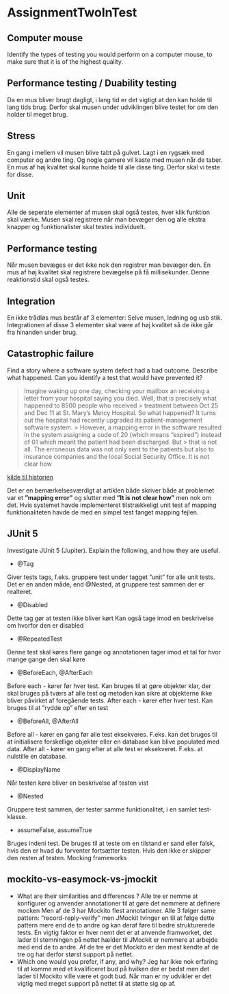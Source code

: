 # AssignmentTwoInTest


## Computer mouse

Identify the types of testing you would perform on a computer mouse, to
make sure that it is of the highest quality.

## Performance testing / Duability testing

Da en mus bliver brugt dagligt, i lang tid er det vigtigt at den kan holde til lang tids brug. Derfor skal musen under udviklingen blive testet for om den holder til meget brug.

## Stress

En gang i mellem vil musen blive tabt på gulvet. Lagt i en rygsæk med computer og andre ting. Og nogle gamere vil kaste med musen når de taber.
En mus af høj kvalitet skal kunne holde til alle disse ting. Derfor skal vi teste for disse.

## Unit

Alle de seperate elementer af musen skal også testes, hver klik funktion skal værke. Musen skal registrere når man bevæger den og alle ekstra knapper og funktionalister skal testes individuelt.

## Performance testing

Når musen bevæges er det ikke nok den registrer man bevæger den. En mus af høj kvalitet skal registrere bevægelse på få millisekunder. Denne reaktionstid skal også testes.

## Integration 
En ikke trådløs mus består af 3 elementer:
Selve musen, ledning og usb stik.
Integrationen af disse 3 elementer skal være af høj kvalitet så de ikke går fra hinanden under brug.


## Catastrophic failure
Find a story where a software system defect had a bad outcome. Describe what happened. Can you identify a test that would have prevented it?


> Imagine waking up one day, checking your mailbox an receiving a letter from your hospital saying you died. Well, that is precisely what happened to 8500 people who received   > treatment between Oct 25 and Dec 11 at St. Mary’s Mercy Hospital. So what happened? It turns out the hospital had recently upgraded its patient-management software system.    > However, a mapping error in the software resulted in the system assigning a code of 20 (which means “expired”) instead of 01 which meant the patient had been discharged. But  > that is not all. The erroneous data was not only sent to the patients but also to insurance companies and the local Social Security Office. It is not clear how

[kilde til historien](https://blog.bitsrc.io/software-is-not-perfect-cases-of-software-failure-and-their-consequences-f5fec39c038f)


Det er en bemærkelsesværdigt at artiklen både skriver både at problemet var et **”mapping error”** og slutter med **”It is not clear how”** men nok om det.
Hvis systemet havde implementeret tilstrækkeligt unit test af mapping funktionaliteten havde de med en simpel test fanget mapping fejlen.
























## JUnit 5

Investigate JUnit 5 (Jupiter). Explain the following, and how they are useful.

* @Tag

Giver tests tags, f.eks. gruppere test under tagget ”unit” for alle unit tests. Det er en anden måde, end @Nested, at gruppere test sammen der er realteret.

* @Disabled

Dette tag gør at testen ikke bliver kørt
Kan også tage imod en beskrivelse om hvorfor den er disabled
* @RepeatedTest

Denne test skal køres flere gange og annotationen tager imod et tal for hvor mange gange den skal køre
* @BeforeEach, @AfterEach

Before each -  kører før hver test. Kan bruges til at gøre objekter klar, der skal bruges på tværs af alle test og metoden kan sikre at objekterne ikke bliver påvirket af foregående tests.
After each -  kører efter hver test. Kan bruges til at ”rydde op” efter en test
* @BeforeAll, @AfterAll

Before all - kører en gang før alle test eksekveres. F.eks. kan det bruges til at initialisere forskellige objekter eller en database kan blive populated med data.
After all - kører en gang efter at alle test er eksekveret. F.eks. at nulstille en database.
* @DisplayName

Når testen køre bliver en beskrivelse af testen vist
* @Nested

Gruppere test sammen, der tester samme funktionalitet, i en samlet test-klasse.
* assumeFalse, assumeTrue

Bruges indeni test.
De bruges til at teste om en tilstand er sand eller falsk, hvis den er hvad du forventer fortsætter testen. Hvis den ikke er skipper den resten af testen. 
Mocking frameworks

## mockito-vs-easymock-vs-jmockit
* What are their similarities and differences ?
Alle tre er nemme at konfigurer og anvender annotationer til at gøre det nemmere at definere mocken
Men af de 3 har Mockito flest annotationer.
Alle 3 følger same pattern: “record-reply-verify” men JMockit tvinger en til at følge dette pattern mere end de to andre og kan deraf føre til bedre strukturerede tests.
En vigtig faktor er hver nemt det er at anvende framworket, det lader til stemningen på nettet hælder til JMockit er nemmere at arbejde med end de to andre.
Af de tre er det Mockito er den mest kendte af de tre og har derfor størst support på nettet.
* Which one would you prefer, if any, and why?
Jeg har ikke nok erfaring til at komme med et kvalificeret bud på hvilken der er bedst men det lader til Mockito ville være et godt bud. Når man er ny udvikler er det vigtig med meget support på nettet til at støtte sig op af. 


